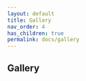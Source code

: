 ```yaml
---
layout: default
title: Gallery
nav_order: 4
has_children: true
permalink: docs/gallery
---
```


## Gallery
